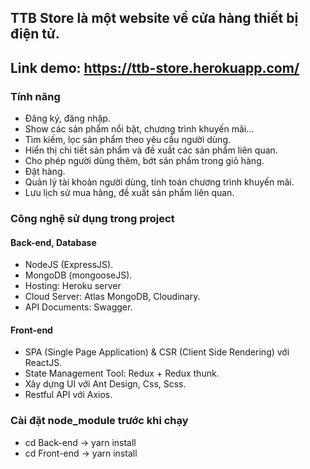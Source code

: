 ## TTB Store là một website về cửa hàng thiết bị điện tử.
## Link demo: https://ttb-store.herokuapp.com/

### Tính năng
- Đăng ký, đăng nhập.
- Show các sản phẩm nổi bật, chương trình khuyến mãi...
- Tìm kiếm, lọc sản phẩm theo yêu cầu người dùng.
- Hiển thị chi tiết sản phẩm và đề xuất các sản phẩm liên quan.
- Cho phép người dùng thêm, bớt sản phẩm trong giỏ hàng.
- Đặt hàng.
- Quản lý tài khoản người dùng, tính toán chương trình khuyến mãi.
- Lưu lịch sử mua hàng, đề xuất sản phẩm liên quan.
### Công nghệ sử dụng trong project
 #### Back-end, Database
 - NodeJS (ExpressJS).
 - MongoDB (mongooseJS).
 - Hosting: Heroku server
 - Cloud Server: Atlas MongoDB, Cloudinary.
 - API Documents: Swagger.
  
  #### Front-end
 - SPA (Single Page Application) & CSR (Client Side Rendering) với ReactJS.
 - State Management Tool: Redux + Redux thunk.
 - Xây dựng UI với Ant Design, Css, Scss.
 - Restful API với Axios.
 
### Cài đặt node_module trước khi chạy
 - cd Back-end -> yarn install
 - cd Front-end -> yarn install

